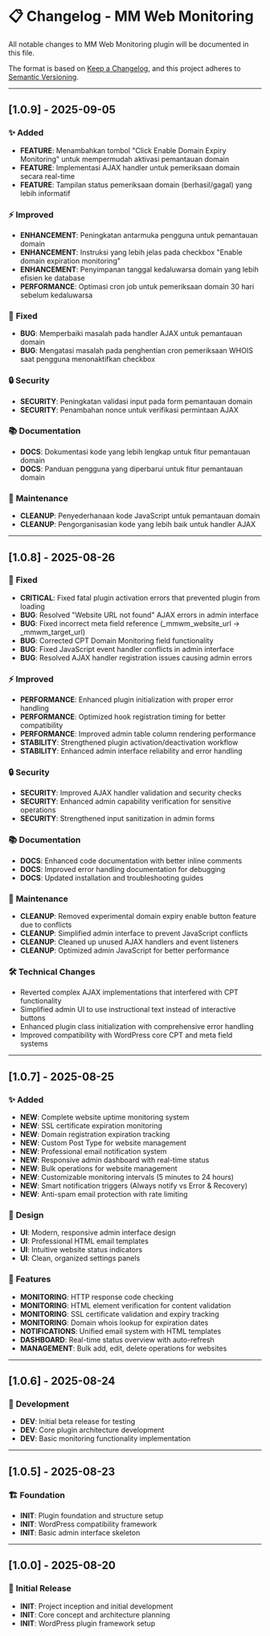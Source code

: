 # 📋 **Changelog - MM Web Monitoring**

All notable changes to MM Web Monitoring plugin will be documented in this file.

The format is based on [Keep a Changelog](https://keepachangelog.com/en/1.0.0/),
and this project adheres to [Semantic Versioning](https://semver.org/spec/v2.0.0.html).

---

## [1.0.9] - 2025-09-05

### ✨ **Added**
- **FEATURE**: Menambahkan tombol "Click Enable Domain Expiry Monitoring" untuk mempermudah aktivasi pemantauan domain
- **FEATURE**: Implementasi AJAX handler untuk pemeriksaan domain secara real-time
- **FEATURE**: Tampilan status pemeriksaan domain (berhasil/gagal) yang lebih informatif

### ⚡ **Improved**
- **ENHANCEMENT**: Peningkatan antarmuka pengguna untuk pemantauan domain
- **ENHANCEMENT**: Instruksi yang lebih jelas pada checkbox "Enable domain expiration monitoring"
- **ENHANCEMENT**: Penyimpanan tanggal kedaluwarsa domain yang lebih efisien ke database
- **PERFORMANCE**: Optimasi cron job untuk pemeriksaan domain 30 hari sebelum kedaluwarsa

### 🔧 **Fixed**
- **BUG**: Memperbaiki masalah pada handler AJAX untuk pemantauan domain
- **BUG**: Mengatasi masalah pada penghentian cron pemeriksaan WHOIS saat pengguna menonaktifkan checkbox

### 🔒 **Security**
- **SECURITY**: Peningkatan validasi input pada form pemantauan domain
- **SECURITY**: Penambahan nonce untuk verifikasi permintaan AJAX

### 📚 **Documentation**
- **DOCS**: Dokumentasi kode yang lebih lengkap untuk fitur pemantauan domain
- **DOCS**: Panduan pengguna yang diperbarui untuk fitur pemantauan domain

### 🧹 **Maintenance**
- **CLEANUP**: Penyederhanaan kode JavaScript untuk pemantauan domain
- **CLEANUP**: Pengorganisasian kode yang lebih baik untuk handler AJAX

---

## [1.0.8] - 2025-08-26

### 🔧 **Fixed**
- **CRITICAL**: Fixed fatal plugin activation errors that prevented plugin from loading
- **BUG**: Resolved "Website URL not found" AJAX errors in admin interface  
- **BUG**: Fixed incorrect meta field reference (_mmwm_website_url → _mmwm_target_url)
- **BUG**: Corrected CPT Domain Monitoring field functionality
- **BUG**: Fixed JavaScript event handler conflicts in admin interface
- **BUG**: Resolved AJAX handler registration issues causing admin errors

### ⚡ **Improved**
- **PERFORMANCE**: Enhanced plugin initialization with proper error handling
- **PERFORMANCE**: Optimized hook registration timing for better compatibility
- **PERFORMANCE**: Improved admin table column rendering performance
- **STABILITY**: Strengthened plugin activation/deactivation workflow
- **STABILITY**: Enhanced admin interface reliability and error handling

### 🔒 **Security**
- **SECURITY**: Improved AJAX handler validation and security checks
- **SECURITY**: Enhanced admin capability verification for sensitive operations
- **SECURITY**: Strengthened input sanitization in admin forms

### 📚 **Documentation**
- **DOCS**: Enhanced code documentation with better inline comments
- **DOCS**: Improved error handling documentation for debugging
- **DOCS**: Updated installation and troubleshooting guides

### 🧹 **Maintenance**
- **CLEANUP**: Removed experimental domain expiry enable button feature due to conflicts
- **CLEANUP**: Simplified admin interface to prevent JavaScript conflicts
- **CLEANUP**: Cleaned up unused AJAX handlers and event listeners
- **CLEANUP**: Optimized admin JavaScript for better performance

### 🛠️ **Technical Changes**
- Reverted complex AJAX implementations that interfered with CPT functionality
- Simplified admin UI to use instructional text instead of interactive buttons
- Enhanced plugin class initialization with comprehensive error handling
- Improved compatibility with WordPress core CPT and meta field systems

---

## [1.0.7] - 2025-08-25

### ✨ **Added**
- **NEW**: Complete website uptime monitoring system
- **NEW**: SSL certificate expiration monitoring
- **NEW**: Domain registration expiration tracking  
- **NEW**: Custom Post Type for website management
- **NEW**: Professional email notification system
- **NEW**: Responsive admin dashboard with real-time status
- **NEW**: Bulk operations for website management
- **NEW**: Customizable monitoring intervals (5 minutes to 24 hours)
- **NEW**: Smart notification triggers (Always notify vs Error & Recovery)
- **NEW**: Anti-spam email protection with rate limiting

### 🎨 **Design**
- **UI**: Modern, responsive admin interface design
- **UI**: Professional HTML email templates
- **UI**: Intuitive website status indicators
- **UI**: Clean, organized settings panels

### 🚀 **Features**
- **MONITORING**: HTTP response code checking
- **MONITORING**: HTML element verification for content validation
- **MONITORING**: SSL certificate validation and expiry tracking
- **MONITORING**: Domain whois lookup for expiration dates
- **NOTIFICATIONS**: Unified email system with HTML templates
- **DASHBOARD**: Real-time status overview with auto-refresh
- **MANAGEMENT**: Bulk add, edit, delete operations for websites

---

## [1.0.6] - 2025-08-24

### 🧪 **Development**
- **DEV**: Initial beta release for testing
- **DEV**: Core plugin architecture development
- **DEV**: Basic monitoring functionality implementation

---

## [1.0.5] - 2025-08-23

### 🏗️ **Foundation**
- **INIT**: Plugin foundation and structure setup
- **INIT**: WordPress compatibility framework
- **INIT**: Basic admin interface skeleton

---

## [1.0.0] - 2025-08-20

### 🎉 **Initial Release**
- **INIT**: Project inception and initial development
- **INIT**: Core concept and architecture planning
- **INIT**: WordPress plugin framework setup
